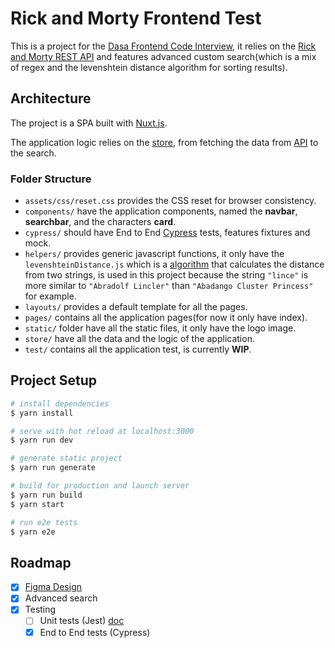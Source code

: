 # Rick and Morty Frontend Test

This is a project for the [Dasa Frontend Code Interview](https://github.com/baesso/frontend-simple-test), it relies on the [Rick and Morty REST API](https://rickandmortyapi.com) and features advanced custom search(which is a mix of regex and the levenshtein distance algorithm for sorting results).

## Architecture

The project is a SPA built with [Nuxt.js](https://nuxtjs.org).

The application logic relies on the [store](https://github.com/onlurking/dasa-frontend-test/blob/master/store/index.js), from fetching the data from [API](https://rickandmortyapi.com/api/character) to the search.

### Folder Structure

- `assets/css/reset.css` provides the CSS reset for browser consistency.
- `components/` have the application components, named the **navbar**, **searchbar**, and the characters **card**.
- `cypress/` should have End to End [Cypress](https://cypress.io) tests, features fixtures and mock.
- `helpers/` provides generic javascript functions, it only have the `levenshteinDistance.js` which is a [algorithm](https://github.com/trekhleb/javascript-algorithms/tree/master/src/algorithms/string/levenshtein-distance) that calculates the distance from two strings, is used in this project because the string `"lince"` is more similar to `"Abradolf Lincler"` than `"Abadango Cluster Princess"` for example.
- `layouts/` provides a default template for all the pages.
- `pages/` contains all the application pages(for now it only have index).
- `static/` folder have all the static files, it only have the logo image.
- `store/` have all the data and the logic of the application.
- `test/` contains all the application test, is currently **WIP**.

## Project Setup

```bash
# install dependencies
$ yarn install

# serve with hot reload at localhost:3000
$ yarn run dev

# generate static project
$ yarn run generate

# build for production and launch server
$ yarn run build
$ yarn start

# run e2e tests
$ yarn e2e

```

## Roadmap

- [x] [Figma Design](https://www.figma.com/file/PXCF8qcmalLIQhjVFDAPVvo9/Dasa)
- [x] Advanced search
- [x] Testing
  - [ ] Unit tests (Jest) [doc](https://vue-test-utils.vuejs.org/guides/using-with-vuex.html)
  - [x] End to End tests (Cypress)
